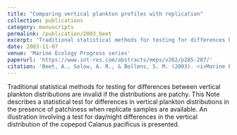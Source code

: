 ```yaml
---
title: "Comparing vertical plankton profiles with replication"
collection: publications
category: manuscripts
permalink: /publication/2003_beet
excerpt: 'Traditional statistical methods for testing for differences between vertical plankton distributions are invalid if the distributions are patchy. This Note describes a statistical test for ...'
date: 2003-11-07
venue: 'Marine Ecology Progress series'
paperurl: 'https://www.int-res.com/abstracts/meps/v262/p285-287/'
citation: 'Beet, A., Solow, A. R., & Bollens, S. M. (2003). <i>Marine Ecology Progress Series</i> &quot;262:285-287.&quot;.'
---
```


Traditional statistical methods for testing for differences between vertical plankton distributions are invalid if the distributions are patchy. This Note describes a statistical test for differences in vertical plankton distributions in the presence of patchiness when replicate samples are available. An illustration involving a test for day/night differences in the vertical distribution of the copepod Calanus pacificus is presented.